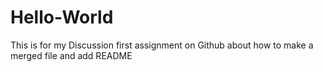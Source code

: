 # Hello-World
This is for my Discussion first assignment on Github about how to make a merged file and add README
